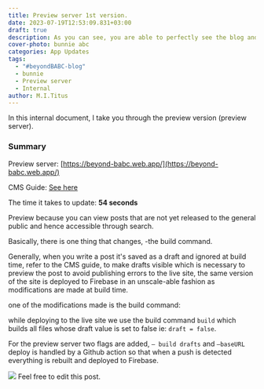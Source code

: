 ```yaml
---
title: Preview server 1st version.
date: 2023-07-19T12:53:09.831+03:00
draft: true
description: As you can see, you are able to perfectly see the blog and also view drafts.
cover-photo: bunnie abc
categories: App Updates
tags:
  - "#beyondBABC-blog"
  - bunnie
  - Preview server
  - Internal
author: M.I.Titus
---
```

In this internal document, I take you through the preview version (preview server).

### Summary

Preview server: [https://beyond-babc.web.app/](https://beyond-babc.web.app/)

CMS Guide: [See here](https://scribehow.com/shared/Guide_to_Adding_Editing_and_Formatting_Content_in_CMS__ELLOXI4uQweyk3BjwlhnpQ) 

The time it takes to update: **54 seconds**

Preview because you can view posts that are not yet released to the general public and hence accessible through search. 

Basically, there is one thing that changes, -the build command.

Generally, when you write a post it's saved as a draft and ignored at build time, refer to the CMS guide, to make drafts visible which is necessary to preview the post to avoid publishing errors to the live site, the same version of the site is deployed to Firebase in an unscale-able fashion as modifications are made at build time.

one of the modifications made is the build command:

while deploying to the live site we use the build command  ``build`` which builds all files whose draft value is set to false ie: ``draft = false``.

For the preview server two flags are added, `— build drafts` and `—baseURL` deploy is handled by a Github action so that when a push is detected everything is rebuilt and deployed to Firebase.

![](/uploads/screenshot-from-2023-07-19-13-16-02.png)
Feel free to edit this post.
